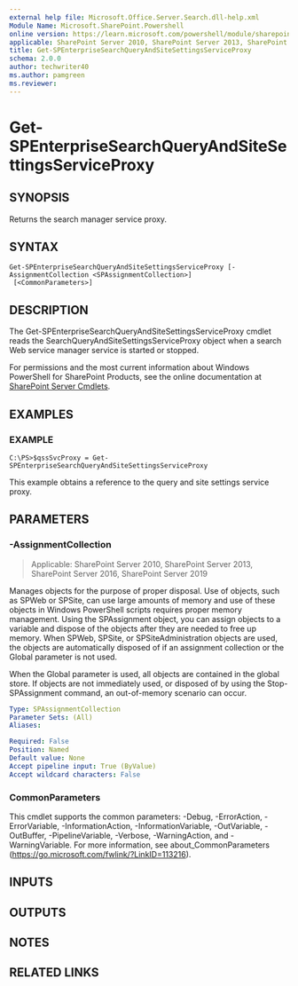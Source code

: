 ```yaml
---
external help file: Microsoft.Office.Server.Search.dll-help.xml
Module Name: Microsoft.SharePoint.Powershell
online version: https://learn.microsoft.com/powershell/module/sharepoint-server/get-spenterprisesearchqueryandsitesettingsserviceproxy
applicable: SharePoint Server 2010, SharePoint Server 2013, SharePoint Server 2016, SharePoint Server 2019
title: Get-SPEnterpriseSearchQueryAndSiteSettingsServiceProxy
schema: 2.0.0
author: techwriter40
ms.author: pamgreen
ms.reviewer:
---
```


# Get-SPEnterpriseSearchQueryAndSiteSettingsServiceProxy

## SYNOPSIS
Returns the search manager service proxy.

## SYNTAX

```
Get-SPEnterpriseSearchQueryAndSiteSettingsServiceProxy [-AssignmentCollection <SPAssignmentCollection>]
 [<CommonParameters>]
```

## DESCRIPTION
The Get-SPEnterpriseSearchQueryAndSiteSettingsServiceProxy cmdlet reads the SearchQueryAndSiteSettingsServiceProxy object when a search Web service manager service is started or stopped.

For permissions and the most current information about Windows PowerShell for SharePoint Products, see the online documentation at [SharePoint Server Cmdlets](https://learn.microsoft.com/powershell/sharepoint/sharepoint-server/sharepoint-server-cmdlets).

## EXAMPLES

### EXAMPLE
```
C:\PS>$qssSvcProxy = Get-SPEnterpriseSearchQueryAndSiteSettingsServiceProxy
```

This example obtains a reference to the query and site settings service proxy.

## PARAMETERS

### -AssignmentCollection

> Applicable: SharePoint Server 2010, SharePoint Server 2013, SharePoint Server 2016, SharePoint Server 2019

Manages objects for the purpose of proper disposal.
Use of objects, such as SPWeb or SPSite, can use large amounts of memory and use of these objects in Windows PowerShell scripts requires proper memory management.
Using the SPAssignment object, you can assign objects to a variable and dispose of the objects after they are needed to free up memory.
When SPWeb, SPSite, or SPSiteAdministration objects are used, the objects are automatically disposed of if an assignment collection or the Global parameter is not used.

When the Global parameter is used, all objects are contained in the global store.
If objects are not immediately used, or disposed of by using the Stop-SPAssignment command, an out-of-memory scenario can occur.

```yaml
Type: SPAssignmentCollection
Parameter Sets: (All)
Aliases:

Required: False
Position: Named
Default value: None
Accept pipeline input: True (ByValue)
Accept wildcard characters: False
```

### CommonParameters
This cmdlet supports the common parameters: -Debug, -ErrorAction, -ErrorVariable, -InformationAction, -InformationVariable, -OutVariable, -OutBuffer, -PipelineVariable, -Verbose, -WarningAction, and -WarningVariable. For more information, see about_CommonParameters (https://go.microsoft.com/fwlink/?LinkID=113216).

## INPUTS

## OUTPUTS

## NOTES

## RELATED LINKS
